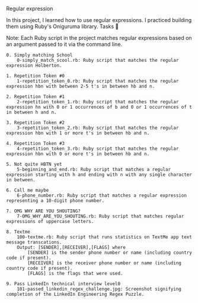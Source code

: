 Regular expression

In this project, I learned how to use regular expressions. I practiced building them using Ruby's Oniguruma library.
Tasks 📃

Note: Each Ruby script in the project matches regular expressions based on an argument passed to it via the command line.

    0. Simply matching School
        0-simply_match_scool.rb: Ruby script that matches the regular expression Holberton.

    1. Repetition Token #0
        1-repetition_token_0.rb: Ruby script that matches the regular expression hbn with between 2-5 t's in between hb and n.

    2. Repetition Token #1
        2-repetition_token_1.rb: Ruby script that matches the regular expression hn with 0 or 1 occurrences of b and 0 or 1 occurrences of t in between h and n.

    3. Repetition Token #2
        3-repetition_token_2.rb: Ruby script that matches the regular expression hbn with 1 or more t's in between hb and n.

    4. Repetition Token #3
        4-repetition_token_3.rb: Ruby script that matches the regular expression hbn with 0 or more t's in between hb and n.

    5. Not quite HBTN yet
        5-beginning_and_end.rb: Ruby script that matches a regular expression starting with h and ending with n with any single character in between.

    6. Call me maybe
        6-phone_number.rb: Ruby script that matches a regular expression representing a 10-digit phone number.

    7. OMG WHY ARE YOU SHOUTING?
        7-OMG_WHY_ARE_YOU_SHOUTING.rb: Ruby script that matches regular expressions of uppercase letters.

    8. Textme
        100-textme.rb: Ruby script that runs statistics on TextMe app text message transcations.
        Output: [SENDER],[RECEIVER],[FLAGS] where
            [SENDER] is the sender phone number or name (including country code if present).
            [RECEIVER] is the receiver phone number or name (including country code if present).
            [FLAGS] is the flags that were used.

    9. Pass LinkedIn technical interview level0
        101-passed_linkedin_regex_challenge.jpg: Screenshot signifying completion of the LinkedIn Engineering Regex Puzzle.

